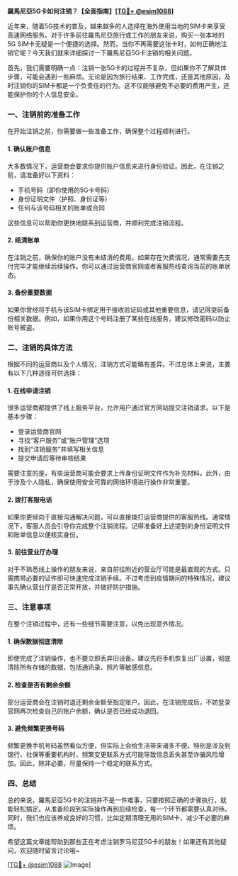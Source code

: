 **羅馬尼亞5G卡如何注销？【全面指南】[[TG💪+ @esim1088](https://t.me/s/esim1088)]**

近年来，随着5G技术的普及，越来越多的人选择在海外使用当地的SIM卡来享受高速网络服务。对于许多前往羅馬尼亞旅行或工作的朋友来说，购买一张本地的5G SIM卡无疑是一个便捷的选择。然而，当你不再需要这张卡时，如何正确地注销它呢？今天我们就来详细探讨一下羅馬尼亞5G卡注销的相关问题。

首先，我们需要明确一点：注销一张5G卡的过程并不复杂，但如果你不了解具体步骤，可能会遇到一些麻烦。无论是因为旅行结束、工作完成，还是其他原因，及时注销你的SIM卡都是一个负责任的行为。这不仅能够避免不必要的费用产生，还能保护你的个人信息安全。

### **一、注销前的准备工作**

在开始注销之前，你需要做一些准备工作，确保整个过程顺利进行。

#### **1. 确认账户信息**
大多数情况下，运营商会要求你提供账户信息来进行身份验证。因此，在注销之前，请准备好以下资料：
- 手机号码（即你使用的5G卡号码）
- 身份证明文件（护照、身份证等）
- 任何与该号码相关的账单或合同

这些信息可以帮助你更快地联系到运营商，并顺利完成注销流程。

#### **2. 结清账单**
在注销之前，确保你的账户没有未结清的费用。如果存在欠费情况，通常需要先支付完毕才能继续后续操作。你可以通过运营商官网或者客服热线查询当前的账单状态。

#### **3. 备份重要数据**
如果你曾经将手机与该SIM卡绑定用于接收验证码或其他重要信息，请记得提前备份相关数据。例如，如果你用这个号码注册了某些在线服务，建议修改密码以防止账号被盗。

### **二、注销的具体方法**

根据不同的运营商以及个人情况，注销方式可能略有差异。不过总体上来说，主要有以下几种途径可供选择：

#### **1. 在线申请注销**
很多运营商都提供了线上服务平台，允许用户通过官方网站提交注销请求。以下是基本步骤：
- 登录运营商官网
- 寻找“客户服务”或“账户管理”选项
- 找到“注销服务”并填写相关信息
- 提交申请后等待审核结果

需要注意的是，有些运营商可能会要求上传身份证明文件作为补充材料。此外，由于涉及个人隐私，确保使用安全可靠的网络环境进行操作非常重要。

#### **2. 拨打客服电话**
如果你更倾向于直接沟通解决问题，可以直接拨打运营商提供的客服热线。通常情况下，客服人员会引导你完成整个注销流程。记得准备好上述提到的身份证明文件和账单信息以便核实身份。

#### **3. 前往营业厅办理**
对于不熟悉线上操作的朋友来说，亲自前往附近的营业厅可能是最直观的方式。只需携带必要的证件即可快速完成注销手续。不过考虑到疫情期间的特殊情况，建议事先确认营业厅是否正常开放，并做好防护措施。

### **三、注意事项**

在整个注销过程中，还有一些细节需要注意，以免出现意外情况。

#### **1. 确保数据彻底清除**
即使完成了注销操作，也不要立即丢弃旧设备。建议先将手机恢复出厂设置，彻底清除所有存储的数据，包括通讯录、照片等敏感信息。

#### **2. 检查是否有剩余余额**
部分运营商会在注销时退还剩余金额至指定账户。因此，在注销完成后，不妨登录官网再次检查自己的账户余额，确认是否已经成功退回。

#### **3. 避免频繁更换号码**
频繁更换手机号码虽然看似方便，但实际上会给生活带来诸多不便。特别是涉及到银行、社保等重要机构时，频繁变更联系方式可能导致信息丢失甚至诈骗风险增加。因此，除非必要，尽量保持一个稳定的联系方式。

### **四、总结**

总的来说，羅馬尼亞5G卡的注销并不是一件难事，只要按照正确的步骤执行，就能轻松搞定。从准备阶段到实际操作再到后续检查，每一个环节都需要认真对待。同时，我们也应该养成良好的习惯，比如定期清理无用的SIM卡，减少不必要的麻烦。

希望这篇文章能帮助到那些正在考虑注销罗马尼亚5G卡的朋友！如果还有其他疑问，欢迎随时留言讨论哦~ 

[[TG💪+ @esim1088](https://t.me/s/esim1088) ![Image](https://i.postimg.cc/4NQfJmqS/Snipaste-2025-05-13-00-14-12.png)]